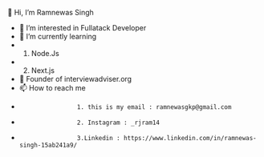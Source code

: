 
 👋 Hi,  I’m Ramnewas Singh
- 👀 I’m interested in Fullatack Developer
- 🌱 I’m currently learning 
- 1. Node.Js
- 2. Next.js
- 💞️ Founder of interviewadviser.org
- 📫 How to reach me 
-                     1. this is my email : ramnewasgkp@gmail.com 
-                     2. Instagram : _rjram14
-                     3.Linkedin : https://www.linkedin.com/in/ramnewas-singh-15ab241a9/


